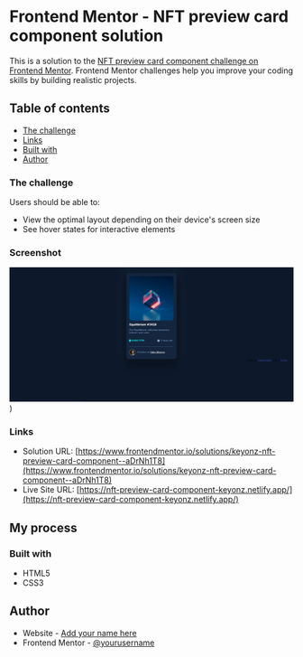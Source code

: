 # Frontend Mentor - NFT preview card component solution

This is a solution to the [NFT preview card component challenge on Frontend Mentor](https://www.frontendmentor.io/challenges/nft-preview-card-component-SbdUL_w0U). Frontend Mentor challenges help you improve your coding skills by building realistic projects. 

## Table of contents

- [The challenge](https://www.frontendmentor.io/challenges/nft-preview-card-component-SbdUL_w0U)
- [Links](https://twitch.tv/keyonz_)
- [Built with](https://code.visualstudio.com)
- [Author](https://www.frontendmentor.io/profile/Keyoonz)

### The challenge

Users should be able to:

- View the optimal layout depending on their device's screen size
- See hover states for interactive elements

### Screenshot

![screenshot](./screenshot.png))

### Links

- Solution URL: [https://www.frontendmentor.io/solutions/keyonz-nft-preview-card-component--aDrNh1T8](https://www.frontendmentor.io/solutions/keyonz-nft-preview-card-component--aDrNh1T8)
- Live Site URL: [https://nft-preview-card-component-keyonz.netlify.app/](https://nft-preview-card-component-keyonz.netlify.app/)

## My process

### Built with

- HTML5 
- CSS3

## Author

- Website - [Add your name here](https://twitch.tv/keyonz_)
- Frontend Mentor - [@yourusername](https://www.frontendmentor.io/profile/Keyoonz)
